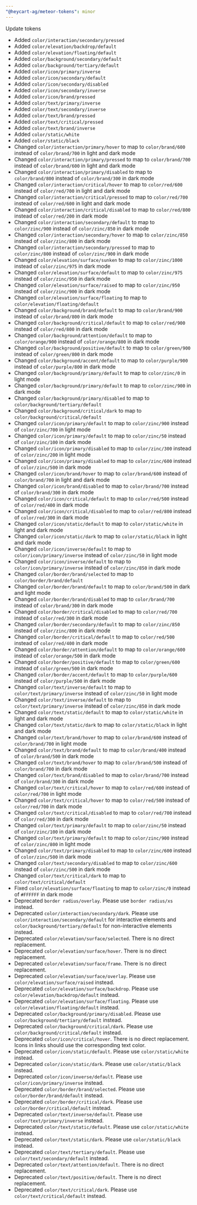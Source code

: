 ```yaml
---
"@heycart-ag/meteor-tokens": minor
---
```


Update tokens

- Added `color/interaction/secondary/pressed`
- Added `color/elevation/backdrop/default`
- Added `color/elevation/floating/default`
- Added `color/background/secondary/default`
- Added `color/background/tertiary/default`
- Added `color/icon/primary/inverse`
- Added `color/icon/secondary/default`
- Added `color/icon/secondary/disabled`
- Added `color/icon/secondary/inverse`
- Added `color/icon/brand/pressed`
- Added `color/text/primary/inverse`
- Added `color/text/secondary/inverse`
- Added `color/text/brand/pressed`
- Added `color/text/critical/pressed`
- Added `color/text/brand/inverse`
- Added `color/static/white`
- Added `color/static/black`
- Changed `color/interaction/primary/hover` to map to `color/brand/600` instead of `color/brand/700` in light and dark mode
- Changed `color/interaction/primary/pressed` to map to `color/brand/700` instead of `color/brand/600` in light and dark mode
- Changed `color/interaction/primary/disabled` to map to `color/brand/800` instead of `color/brand/300` in dark mode
- Changed `color/interaction/critical/hover` to map to `color/red/600` instead of `color/red/700` in light and dark mode
- Changed `color/interaction/critical/pressed` to map to `color/red/700` instead of `color/red/600` in light and dark mode
- Changed `color/interaction/critical/disabled` to map to `color/red/800` instead of `color/red/200` in dark mode
- Changed `color/interaction/secondary/default` to map to `color/zinc/900` instead of `color/zinc/850` in dark mode
- Changed `color/interaction/secondary/hover` to map to `color/zinc/850` instead of `color/zinc/800` in dark mode
- Changed `color/interaction/secondary/pressed` to map to `color/zinc/800` instead of `color/zinc/900` in dark mode
- Changed `color/elevation/surface/sunken` to map to `color/zinc/1000` instead of `color/zinc/975` in dark mode
- Changed `color/elevation/surface/default` to map to `color/zinc/975` instead of `color/zinc/950` in dark mode
- Changed `color/elevation/surface/raised` to map to `color/zinc/950` instead of `color/zinc/900` in dark mode
- Changed `color/elevation/surface/floating` to map to `color/elevation/floating/default`
- Changed `color/background/brand/default` to map to `color/brand/900` instead of `color/brand/800` in dark mode
- Changed `color/background/critical/default` to map to `color/red/900` instead of `color/red/800` in dark mode
- Changed `color/background/attention/default` to map to `color/orange/900` instead of `color/orange/800` in dark mode
- Changed `color/background/positive/default` to map to `color/green/900` instead of `color/green/800` in dark mode
- Changed `color/background/accent/default` to map to `color/purple/900` instead of `color/purple/800` in dark mode
- Changed `color/background/primary/default` to map to `color/zinc/0` in light mode
- Changed `color/background/primary/default` to map to `color/zinc/900` in dark mode
- Changed `color/background/primary/disabled` to map to `color/background/tertiary/default`
- Changed `color/background/critical/dark` to map to `color/background/critical/default`
- Changed `color/icon/primary/default` to map to `color/zinc/900` instead of `color/zinc/700` in light mode
- Changed `color/icon/primary/default` to map to `color/zinc/50` instead of `color/zinc/100` in dark mode
- Changed `color/icon/primary/disabled` to map to `color/zinc/300` instead of `color/zinc/200` in light mode
- Changed `color/icon/primary/disabled` to map to `color/zinc/600` instead of `color/zinc/500` in dark mode
- Changed `color/icon/brand/hover` to map to `color/brand/600` instead of `color/brand/700` in light and dark mode
- Changed `color/icon/brand/disabled` to map to `color/brand/700` instead of `color/brand/300` in dark mode
- Changed `color/icon/critical/default` to map to `color/red/500` instead of `color/red/400` in dark mode
- Changed `color/icon/critical/disabled` to map to `color/red/800` instead of `color/red/300` in dark mode
- Changed `color/icon/static/default` to map to `color/static/white` in light and dark mode
- Changed `color/icon/static/dark` to map to `color/static/black` in light and dark mode
- Changed `color/icon/inverse/default` to map to `color/icon/primary/inverse` instead of `color/zinc/50` in light mode
- Changed `color/icon/inverse/default` to map to `color/icon/primary/inverse` instead of `color/zinc/850` in dark mode
- Changed `color/border/brand/selected` to map to `color/border/brand/default`
- Changed `color/border/brand/default` to map to `color/brand/500` in dark and light mode
- Changed `color/border/brand/disabled` to map to `color/brand/700` instead of `color/brand/300` in dark mode
- Changed `color/border/critical/disabled` to map to `color/red/700` instead of `color/red/300` in dark mode
- Changed `color/border/secondary/default` to map to `color/zinc/850` instead of `color/zinc/800` in dark mode
- Changed `color/border/critical/default` to map to `color/red/500` instead of `color/red/400` in dark mode
- Changed `color/border/attention/default` to map to `color/orange/600` instead of `color/orange/500` in dark mode
- Changed `color/border/positive/default` to map to `color/green/600` instead of `color/green/500` in dark mode
- Changed `color/border/accent/default` to map to `color/purple/600` instead of `color/purple/500` in dark mode
- Changed `color/text/inverse/default` to map to `color/text/primary/inverse` instead of `color/zinc/50` in light mode
- Changed `color/text/inverse/default` to map to `color/text/primary/inverse` instead of `color/zinc/850` in dark mode
- Changed `color/text/static/default` to map to `color/static/white` in light and dark mode
- Changed `color/text/static/dark` to map to `color/static/black` in light and dark mode
- Changed `color/text/brand/hover` to map to `color/brand/600` instead of `color/brand/700` in light mode
- Changed `color/text/brand/default` to map to `color/brand/400` instead of `color/brand/500` in dark mode
- Changed `color/text/brand/hover` to map to `color/brand/500` instead of `color/brand/700` in dark mode
- Changed `color/text/brand/disabled` to map to `color/brand/700` instead of `color/brand/300` in dark mode
- Changed `color/text/critical/hover` to map to `color/red/600` instead of `color/red/700` in light mode
- Changed `color/text/critical/hover` to map to `color/red/500` instead of `color/red/700` in dark mode
- Changed `color/text/critical/disabled` to map to `color/red/700` instead of `color/red/300` in dark mode
- Changed `color/text/primary/default` to map to `color/zinc/50` instead of `color/zinc/100` in dark mode
- Changed `color/text/primary/default` to map to `color/zinc/900` instead of `color/zinc/800` in light mode
- Changed `color/text/primary/disabled` to map to `color/zinc/600` instead of `color/zinc/500` in dark mode
- Changed `color/text/secondary/disabled` to map to `color/zinc/600` instead of `color/zinc/500` in dark mode
- Changed `color/text/critical/dark` to map to `color/text/critical/default`
- Fixed `color/elevation/surface/floating` to map to `color/zinc/0` instead of `#FFFFFF` in dark mode
- Deprecated `border radius/overlay`. Please use `border radius/xs` instead.
- Deprecated `color/interaction/secondary/dark`. Please use `color/interaction/secondary/default` for interactive elements and `color/background/tertiary/default` for non-interactive elements instead.
- Deprecated `color/elevation/surface/selected`. There is no direct replacement.
- Deprecated `color/elevation/surface/hover`. There is no direct replacement.
- Deprecated `color/elevation/surface/frame`. There is no direct replacement.
- Deprecated `color/elevation/surface/overlay`. Please use `color/elevation/surface/raised` instead.
- Deprecated `color/elevation/surface/backdrop`. Please use `color/elevation/backdrop/default` instead.
- Deprecated `color/elevation/surface/floating`. Please use `color/elevation/floating/default` instead.
- Deprecated `color/background/primary/disabled`. Please use `color/background/tertiary/default` instead.
- Deprecated `color/background/critical/dark`. Please use `color/background/critical/default` instead.
- Deprecated `color/icon/critical/hover`. There is no direct replacement. Icons in links should use the corresponding text color.
- Deprecated `color/icon/static/default`. Please use `color/static/white` instead.
- Deprecated `color/icon/static/dark`. Please use `color/static/black` instead.
- Deprecated `color/icon/inverse/default`. Please use `color/icon/primary/inverse` instead.
- Deprecated `color/border/brand/selected`. Please use `color/border/brand/default` instead.
- Deprecated `color/border/critical/dark`. Please use `color/border/critical/default` instead.
- Deprecated `color/text/inverse/default`. Please use `color/text/primary/inverse` instead.
- Deprecated `color/text/static/default`. Please use `color/static/white` instead.
- Deprecated `color/text/static/dark`. Please use `color/static/black` instead.
- Deprecated `color/text/tertiary/default`. Please use `color/text/secondary/default` instead.
- Deprecated `color/text/attention/default`. There is no direct replacement.
- Deprecated `color/text/positive/default`. There is no direct replacement.
- Deprecated `color/text/critical/dark`. Please use `color/text/critical/default` instead.
